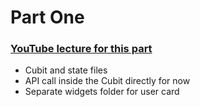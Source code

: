 # Part One

### [YouTube lecture for this part]()

- Cubit and state files
- API call inside the Cubit directly for now
- Separate widgets folder for user card